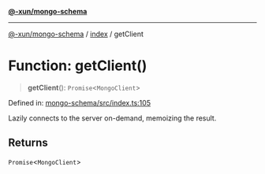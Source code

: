 [**@-xun/mongo-schema**](../../README.md)

***

[@-xun/mongo-schema](../../README.md) / [index](../README.md) / getClient

# Function: getClient()

> **getClient**(): `Promise`\<`MongoClient`\>

Defined in: [mongo-schema/src/index.ts:105](https://github.com/Xunnamius/mongo-utils/blob/e660bab1cfa1635b90c350f428af902be0cc655f/packages/mongo-schema/src/index.ts#L105)

Lazily connects to the server on-demand, memoizing the result.

## Returns

`Promise`\<`MongoClient`\>
